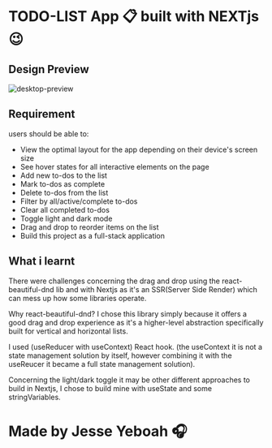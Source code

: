 # TODO-LIST App  📋 built with NEXTjs 😉
## Design Preview
![desktop-preview](https://github.com/eaglementality/Todo-List-APP/assets/97172881/049cf38b-53d0-4d5b-ac48-96bbb4e86c8a)
## Requirement
users should be able to:
+ View the optimal layout for the app depending on their device's screen size
+ See hover states for all interactive elements on the page
+ Add new to-dos to the list
+ Mark to-dos as complete
+ Delete to-dos from the list
+ Filter by all/active/complete to-dos
+ Clear all completed to-dos
+ Toggle light and dark mode
+ Drag and drop to reorder items on the list
+ Build this project as a full-stack application
## What i learnt
There were challenges concerning the drag and drop using the react-beautiful-dnd lib and with Nextjs as it's an SSR(Server Side Render) which can mess up how some libraries operate.

Why react-beautiful-dnd? I chose this library simply because it offers a good drag and drop experience as it's a higher-level abstraction specifically built for vertical and horizontal lists.

I used (useReducer with useContext) React hook. (the useContext it is not a state management solution by itself, however combining it with the useReucer it became a full state management solution).

Concerning the light/dark toggle it may be other different approaches to build in Nextjs, I chose to build mine with useState and some stringVariables.

# Made by Jesse Yeboah 🎧 
